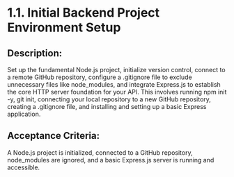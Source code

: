 # 1.1. Initial Backend Project Environment Setup

## Description:
Set up the fundamental Node.js project, initialize version control, connect to a remote GitHub repository, configure a .gitignore file to exclude unnecessary files like node_modules, and integrate Express.js to establish the core HTTP server foundation for your API. This involves running npm init -y, git init, connecting your local repository to a new GitHub repository, creating a .gitignore file, and installing and setting up a basic Express application.

## Acceptance Criteria:
A Node.js project is initialized, connected to a GitHub repository, node_modules are ignored, and a basic Express.js server is running and accessible.